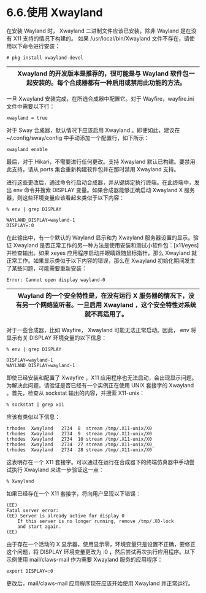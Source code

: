 # 6.6.使用 Xwayland

在安装 Wayland 时， Xwayland 二进制文件应该已安装，除非 Wayland 是在没有 X11 支持的情况下构建的。 如果 /usr/local/bin/Xwayland 文件不存在，请使用以下命令进行安装：

```
# pkg install xwayland-devel
```

|  | Xwayland 的开发版本是推荐的，很可能是与 Wayland 软件包一起安装的。每个合成器都有一种启用或禁用此功能的方法。 |
| -- | -------------------------------------------------------------------------------------------------------------- |

一旦 Xwayland 安装完成，在所选合成器中配置它。对于 Wayfire，wayfire.ini 文件中需要以下行：

```
xwayland = true
```

对于 Sway 合成器，默认情况下应该启用 Xwayland 。即便如此，建议在~/.config/sway/config 中手动添加一个配置行，如下所示：

```
xwayland enable
```

最后，对于 Hikari，不需要进行任何更改。支持 Xwayland 默认已构建。要禁用此支持，请从 ports 集合重新构建软件包并在那时禁用 Xwayland 支持。

进行这些更改后，通过命令行启动合成器，并从键绑定执行终端。在此终端中，发出 env 命令并搜索 DISPLAY 变量。如果合成器能够正确启动 Xwayland X 服务器，则这些环境变量应该看起来类似于以下内容：

```
% env | grep DISPLAY
```

```
WAYLAND_DISPLAY=wayland-1
DISPLAY=:0
```

在此输出中，有一个默认的 Wayland 显示和为 Xwayland 服务器设置的显示。验证 Xwayland 是否正常工作的另一种方法是使用安装和测试小软件包：[x11/eyes] 并检查输出。如果 xeyes 应用程序启动并眼睛跟随鼠标指针，那么 Xwayland 就正常工作。如果显示类似于以下内容的错误，那么在 Xwayland 初始化期间发生了某些问题，可能需要重新安装：

```
Error: Cannot open display wayland-0
```

|  | Wayland 的一个安全特性是，在没有运行 X 服务器的情况下，没有另一个网络监听者。一旦启用 Xwayland ，这个安全特性对系统就不再适用了。 |
| -- | ----------------------------------------------------------------------------------------------------------------------------------- |

对于一些合成器，比如 Wayfire， Xwayland 可能无法正常启动。因此， env 将显示有关 DISPLAY 环境变量的以下信息：

```
% env | grep DISPLAY
```

```
DISPLAY=wayland-1
WAYLAND_DISPLAY=wayland-1
```

即使已经安装和配置了 Xwayfire ，X11 应用程序也无法启动，会出现显示问题。为解决此问题，请验证是否已经有一个实例正在使用 UNIX 套接字的 Xwayland 。首先，检查从 sockstat 输出的内容，并搜索 X11-unix：

```
% sockstat | grep x11
```

应该有类似以下信息：

```
trhodes  Xwayland   2734  8  stream /tmp/.X11-unix/X0
trhodes  Xwayland   2734  9  stream /tmp/.X11-unix/X0
trhodes  Xwayland   2734  10 stream /tmp/.X11-unix/X0
trhodes  Xwayland   2734  27 stream /tmp/.X11-unix/X0_
trhodes  Xwayland   2734  28 stream /tmp/.X11-unix/X0
```

这表明存在一个 X11 套接字。可以通过在运行在合成器下的终端仿真器中手动尝试执行 Xwayland 来进一步验证这一点：

```
% Xwayland
```

如果已经存在一个 X11 套接字，将向用户呈现以下错误：

```
(EE)
Fatal server error:
(EE) Server is already active for display 0
	If this server is no longer running, remove /tmp/.X0-lock
	and start again.
(EE)
```

由于存在一个活动的 X 显示器，使用显示零，环境变量只是设置不正确，要修正这个问题，将 DISPLAY 环境变量更改为 :0 ，然后尝试再次执行应用程序。以下示例使用 mail/claws-mail 作为需要 Xwayland 服务的应用程序：

```
export DISPLAY=:0
```

更改后，mail/claws-mail 应用程序现在应该开始使用 Xwayland 并正常运行。
